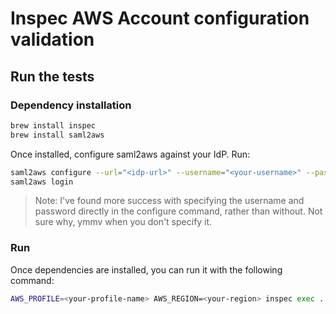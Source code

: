 # Inspec AWS Account configuration validation

## Run the tests
### Dependency installation 

```sh
brew install inspec
brew install saml2aws
```

Once installed, configure saml2aws against your IdP. Run: 
```sh 
saml2aws configure --url="<idp-url>" --username="<your-username>" --password="<your-password>" --profile="<your-profile-name>"
saml2aws login
```
> Note: I've found more success with specifying the username and password directly in the configure command, rather than without. Not sure why, ymmv when you don't specify it. 

### Run
Once dependencies are installed, you can run it with the following command: 

```sh
AWS_PROFILE=<your-profile-name> AWS_REGION=<your-region> inspec exec . -t aws://  --input-file=inputs.yml
```